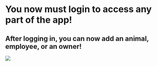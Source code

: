 # You now must login to access any part of the app!

## After logging in, you can now add an animal, employee, or an owner!

![](chap8_9.gif)